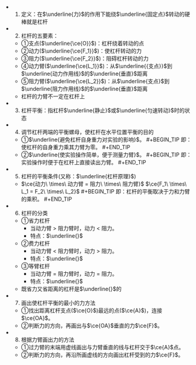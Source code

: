 -
  1. 定义：在$\underline{力}$的作用下能绕$\underline{固定点}$转动的硬棒就是杠杆
-
  2. 杠杆的五要素：
	- ①支点($\underline{\ce{O}}$)：杠杆绕着转动的点
	- ②动力($\underline{\ce{F_1}}$)：使杠杆转动的力
	- ③阻力($\underline{\ce{F_2}}$)：阻碍杠杆转动的力
	- ④动力臂($\underline{\ce{L_1}}$)：从$\underline{{支点}}$到$\underline{动力作用线}$的$\underline{垂直}$距离
	- ⑤阻力臂($\underline{\ce{L_2}}$)：从$\underline{支点}$到$\underline{阻力作用线}$的$\underline{垂直}$距离
	- 杠杆的力臂不一定在杠杆上
-
  3. 杠杆平衡：指杠杆$\underline{静止}$或$\underline{匀速转动}$时的状态
-
  4. 调节杠杆两端的平衡螺母，使杠杆在水平位置平衡的目的
	- ①$\underline{避免杠杆自身重力对实验的影响}$。
	  #+BEGIN_TIP
	  即：使杠杆的自身重力乘其力臂为零。
	  #+END_TIP
	- ②$\underline{使实验操作简单，便于测量力臂}$。
	  #+BEGIN_TIP
	  即：实验操作时便于在杠杆上直接读出力臂。
	  #+END_TIP
-
  5. 杠杆的平衡条件(又称：$\underline{杠杆原理}$)
	- $\ce{动力\ \times\ 动力臂 = 阻力\ \times\ 阻力臂}$
	  $\ce{F_1\ \times\ L_1 = F_2\ \times\ L_2}$
	  #+BEGIN_TIP
	  即：杠杆的平衡取决于力和力臂的乘积。
	  #+END_TIP
-
  6. 杠杆的分类
	- ①省力杠杆
		- 当动力臂 > 阻力臂时，动力 < 阻力。
		- 特点：$\underline{}$
	- ②费力杠杆
		- 当动力臂 < 阻力臂时，动力 > 阻力。
		- 特点：$\underline{}$
	- ③等臂杠杆
		- 当动力臂 = 阻力臂时，动力 = 阻力。
		- 特点：$\underline{}$
	- 既省力又省距离的杠杆是$\underline{}$的
-
  7. 画出使杠杆平衡的最小的力方法
	- ①找出距离杠杆支点($\ce{O}$)最远的点($\ce{A}$)，连接$\ce{OA}$。
	- ②判断力的方向，再画出与$\ce{OA}$垂直的力$\ce{F}$。
-
  8. 根据力臂画出力的方法
	- ①过力臂的末端用虚线画出与力臂垂直的线与杠杆交于$\ce{A}$点。
	- ②判断力的方向，再沿所画虚线的方向画出杠杆受到的力$\ce{F}$。